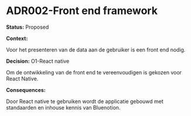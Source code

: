 # ADR002-Front end framework

**Status:** Proposed

**Context:**

Voor het presenteren van de data aan de gebruiker is een front end nodig.

**Decision:** O1-React native

Om de ontwikkeling van de front end te vereenvoudigen is gekozen voor React Native.

**Consequences:**

Door React native te gebruiken wordt de applicatie gebouwd met standaarden en inhouse kennis van Bluenotion.

